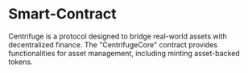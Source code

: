 # Smart-Contract
Centrifuge is a protocol designed to bridge real-world assets with decentralized finance. The "CentrifugeCore" contract provides functionalities for asset management, including minting asset-backed tokens.
